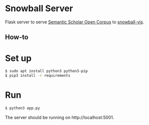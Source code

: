 # Snowball Server
Flask server to serve [Semantic Scholar Open Corpus](http://s2-public-api-prod.us-west-2.elasticbeanstalk.com/corpus/) to [snowball-vis](https://github.com/thiagoald/snowball-vis).

## How-to

# Set up

```sh
$ sudo apt install python3 python3-pip
$ pip3 install -r requirements
```

# Run
```sh
$ python3 app.py
```

The server should be running on http://localhost:5001.
